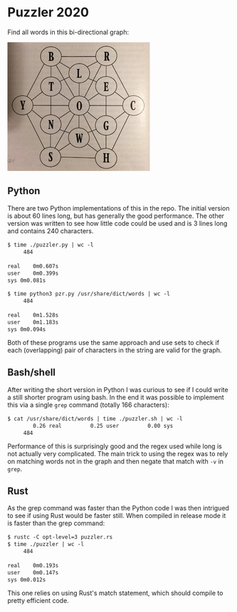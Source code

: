# Puzzler 2020

Find all words in this bi-directional graph:

![](graph.png)

## Python

There are two Python implementations of this in the repo.  The initial version is
about 60 lines long, but has generally the good performance.  The other version
was written to see how little code could be used and is 3 lines long and contains
240 characters.

```
$ time ./puzzler.py | wc -l
     484

real	0m0.607s
user	0m0.399s
sys	0m0.081s
```

```
$ time python3 pzr.py /usr/share/dict/words | wc -l
     484

real	0m1.528s
user	0m1.183s
sys	0m0.094s
```

Both of these programs use the same approach and use sets to check if each (overlapping)
pair of characters in the string are valid for the graph.

## Bash/shell

After writing the short version in Python I was curious to see if I could write
a still shorter program using bash.  In the end it was possible to implement
this via a single `grep` command (totally 166 characters):

```
$ cat /usr/share/dict/words | time ./puzzler.sh | wc -l
        0.26 real         0.25 user         0.00 sys
     484
```

Performance of this is surprisingly good and the regex used while long is not
actually very complicated.  The main trick to using the regex was to rely on
matching words not in the graph and then negate that match with `-v` in `grep`.

## Rust

As the grep command was faster than the Python code I was then intrigued to see
if using Rust would be faster still.  When compiled in release mode it is
faster than the grep command:

```
$ rustc -C opt-level=3 puzzler.rs 
$ time ./puzzler | wc -l
     484

real	0m0.193s
user	0m0.147s
sys	0m0.012s
```

This one relies on using Rust's match statement, which should compile to
pretty efficient code.
